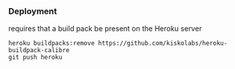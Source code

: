 ### Deployment

requires that a build pack be present on the Heroku server

```
heroku buildpacks:remove https://github.com/kiskolabs/heroku-buildpack-calibre
git push heroku
```

